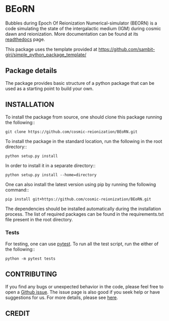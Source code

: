 # BEoRN 

Bubbles during Epoch Of Reionization Numerical-simulator (BEORN) is a code simulating the state of the intergalactic medium (IGM) during cosmic dawn and reionization. More documentation can be found at its [readthedocs](https://beorn.readthedocs.io/) page.

This package uses the template provided at https://github.com/sambit-giri/simple_python_package_template/ 

## Package details

The package provides basic structure of a python package that can be used as a starting point to build your own.

## INSTALLATION

To install the package from source, one should clone this package running the following::

    git clone https://github.com/cosmic-reionization/BEoRN.git 

To install the package in the standard location, run the following in the root directory::

    python setup.py install

In order to install it in a separate directory::

    python setup.py install --home=directory

One can also install the latest version using pip by running the following command::

    pip install git+https://github.com/cosmic-reionization/BEoRN.git

The dependencies should be installed automatically during the installation process. The list of required packages can be found in the requirements.txt file present in the root directory.

### Tests

For testing, one can use [pytest](https://docs.pytest.org/en/stable/). To run all the test script, run the either of the following::

    python -m pytest tests
    
## CONTRIBUTING

If you find any bugs or unexpected behavior in the code, please feel free to open a [Github issue](https://github.com/sambit-giri/beorn/issues). The issue page is also good if you seek help or have suggestions for us. For more details, please see [here](https://beorn.readthedocs.io/contributing.html).

## CREDIT
